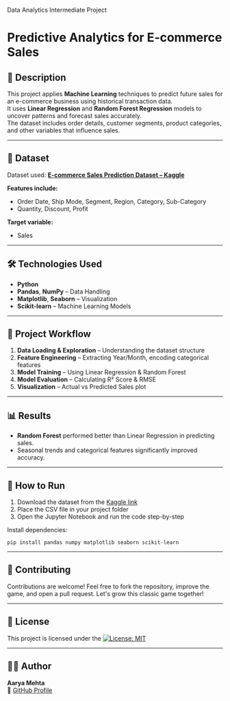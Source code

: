 Data Analytics Intermediate Project
# Predictive Analytics for E-commerce Sales

## 📌 Description  
This project applies **Machine Learning** techniques to predict future sales for an e-commerce business using historical transaction data.  
It uses **Linear Regression** and **Random Forest Regression** models to uncover patterns and forecast sales accurately.  
The dataset includes order details, customer segments, product categories, and other variables that influence sales.

---

## 📂 Dataset  
Dataset used: **[E-commerce Sales Prediction Dataset – Kaggle](https://www.kaggle.com/datasets/nevildhinoja/e-commerce-sales-prediction-dataset)**  

**Features include:**
- Order Date, Ship Mode, Segment, Region, Category, Sub-Category  
- Quantity, Discount, Profit  

**Target variable:**  
- Sales  

---

## 🛠️ Technologies Used  
- **Python**  
- **Pandas**, **NumPy** – Data Handling  
- **Matplotlib**, **Seaborn** – Visualization  
- **Scikit-learn** – Machine Learning Models  

---

## 🚀 Project Workflow  
1. **Data Loading & Exploration** – Understanding the dataset structure  
2. **Feature Engineering** – Extracting Year/Month, encoding categorical features  
3. **Model Training** – Using Linear Regression & Random Forest  
4. **Model Evaluation** – Calculating R² Score & RMSE  
5. **Visualization** – Actual vs Predicted Sales plot  

---

## 📊 Results  
- **Random Forest** performed better than Linear Regression in predicting sales.  
- Seasonal trends and categorical features significantly improved accuracy.  

---

## 📌 How to Run  
1. Download the dataset from the [Kaggle link](https://www.kaggle.com/datasets/nevildhinoja/e-commerce-sales-prediction-dataset)  
2. Place the CSV file in your project folder  
3. Open the Jupyter Notebook and run the code step-by-step  

Install dependencies:
```
pip install pandas numpy matplotlib seaborn scikit-learn
```

---

## 🤝 Contributing
Contributions are welcome!
Feel free to fork the repository, improve the game, and open a pull request. Let's grow this classic game together!

---

## 📄 License
This project is licensed under the [![License: MIT](https://img.shields.io/badge/License-MIT-blue.svg)](./LICENSE)

---

## 👩‍💻 Author
**Aarya Mehta**  
🔗 [GitHub Profile](https://github.com/AaryaMehta2506)


